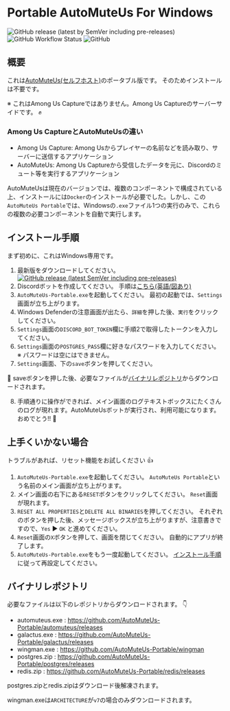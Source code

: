 # Portable AutoMuteUs For Windows

![GitHub release (latest by SemVer including pre-releases)](https://img.shields.io/github/downloads-pre/mtaku3/AutoMuteUs-Portable/latest/total?color=green&sort=semver)
![GitHub Workflow Status](https://img.shields.io/github/workflow/status/mtaku3/AutoMuteUs-Portable/releaser-v1)
![GitHub](https://img.shields.io/github/license/mtaku3/AutoMuteUs-Portable)

## 概要
これは[AutoMuteUs(セルフホスト)](https://github.com/automuteus)のポータブル版です。 そのためインストールは不要です。

※ これはAmong Us Captureではありません。Among Us Captureのサーバーサイドです。 ✊

### Among Us CaptureとAutoMuteUsの違い
- Among Us Capture: Among Usからプレイヤーの名前などを読み取り、サーバーに送信するアプリケーション
- AutoMuteUs: Among Us Captureから受信したデータを元に、Discordのミュート等を実行するアプリケーション

AutoMuteUsは現在のバージョンでは、複数のコンポーネントで構成されている上、インストールには`Docker`のインストールが必要でした。しかし、この`AutoMuteUs Portable`では、Windowsの`.exe`ファイル1つの実行のみで、これらの複数の必要コンポーネントを自動で実行します。

## インストール手順
まず初めに、これはWindows専用です。

1.  最新版をダウンロードしてください。 <a href="https://github.com/mtaku3/AutoMuteUs-Portable/releases/latest/download/AutoMuteUs-Portable.exe"><img alt="GitHub release (latest SemVer including pre-releases)" src="https://img.shields.io/github/v/release/mtaku3/AutoMuteUs-Portable?color=blue&include_prereleases&label=download&sort=semver"></a>
2.  Discordボットを作成してください。 手順は[こちら(英語/図あり)](https://github.com/denverquane/automuteus/blob/master/BOT_README.md)
3.  `AutoMuteUs-Portable.exe`を起動してください。 最初の起動では、`Settings`画面が立ち上がります。
4.  Windows Defenderの注意画面が出たら、`詳細`を押した後、`実行`をクリックしてください。
5.  `Settings`画面の`DISCORD_BOT_TOKEN`欄に手順2で取得したトークンを入力してください。
6.  `Settings`画面の`POSTGRES_PASS`欄に好きなパスワードを入力してください。※ パスワードは空にはできません。
7.  `Settings`画面、下の`save`ボタンを押してください。

🔔 saveボタンを押した後、必要なファイルが<a href="#binary-repositories">バイナリレポジトリ</a>からダウンロードされます。

8.  手順通りに操作ができれば、メイン画面のログテキストボックスにたくさんのログが現れます。AutoMuteUsボットが実行され、利用可能になります。 おめでとう!! 🥳

## 上手くいかない場合
トラブルがあれば、リセット機能をお試しください 👍

1.  `AutoMuteUs-Portable.exe`を起動してください。 `AutoMuteUs Portable`という名前のメイン画面が立ち上がります。
2.  メイン画面の右下にある`RESET`ボタンをクリックしてください。 `Reset`画面が現れます。
3.  `RESET ALL PROPERTIES`と`DELETE ALL BINARIES`を押してください。 それぞれのボタンを押した後、メッセージボックスが立ち上がりますが、注意書きですので、`Yes` ▶️ `OK` と進めてください。
4.  `Reset`画面の`X`ボタンを押して、画面を閉じてください。 自動的にアプリが終了します。
5.  `AutoMuteUs-Portable.exe`をもう一度起動してください。 <a href="#installation-guide">インストール手順</a>に従って再設定してください。

## バイナリレポジトリ
必要なファイルは以下のレポジトリからダウンロードされます。 👇

- automuteus.exe : https://github.com/AutoMuteUs-Portable/automuteus/releases
- galactus.exe : https://github.com/AutoMuteUs-Portable/galactus/releases
- wingman.exe : https://github.com/AutoMuteUs-Portable/wingman
- postgres.zip : https://github.com/AutoMuteUs-Portable/postgres/releases
- redis.zip : https://github.com/AutoMuteUs-Portable/redis/releases

postgres.zipとredis.zipはダウンロード後解凍されます。

wingman.exeは`ARCHITECTURE`が`v7`の場合のみダウンロードされます。